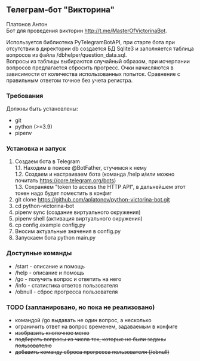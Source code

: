 ## Телеграм-бот "Викторина"

Платонов Антон  
Бот для проведения викторин http://t.me/MasterOfVictorinaBot.  

Используется библиотека PyTelegramBotAPI, при старте бота при отсутствии в директории db 
создается БД Sqlite3 и заполняется таблица вопросов из файла /dbhelper/question_data.sql.   
Вопросы из таблицы выбираются случайный образом, при исчерпании вопросов предлагается сбросить прогресс. 
Очки начисляются в зависимости от количества использованных попыток. 
Сравнение с правильным ответом точное без учета регистра. 

### Требования
Должны быть установлены:
- git
- python (>=3.9)
- pipenv

### Установка и запуск
1. Создаем бота в Telegram  
   1.1. Находим в поиске @BotFather, стучимся к нему  
   1.2. Создаем и настраиваем бота (команда /help и/или можно почитать https://core.telegram.org/bots)  
   1.3. Сохраняем "token to access the HTTP API", в дальнейшем этот токен надо будет поместить в конфиг  
2. git clone https://github.com/aplatonov/python-victorina-bot.git
3. cd python-victorina-bot
4. pipenv sync (создание виртуального окружения)
5. pipenv shell (активация виртуального окружения)
6. cp config.example config.py
7. Вносим актуальные значения в config.py
8. Запускаем бота python main.py

### Доступные команды
- /start - описание и помощь 
- /help - описание и помощь
- /go - получить вопрос и ответить на него
- /info - статистика ответов пользователя
- /obnull - сброс прогресса пользователя

### ТОDO (запланировано, но пока не реализовано)
- командой /go выдавать не один вопрос, а несколько
- ограничить ответ на вопрос временем, задаваемым в конфиге
- ~~изобразить кнопочное меню~~
- ~~подбирать вопросы из числа тех, которые не были заданы пользователю~~
- ~~добавить команду сброса прогресса пользователя (/obnull)~~